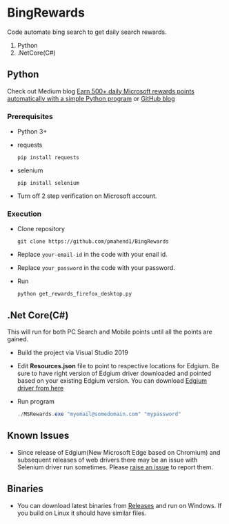 # BingRewards

Code automate bing search to get daily search rewards.

1. Python
1. .NetCore(C#)

## Python

Check out Medium blog [Earn 500+ daily Microsoft rewards points automatically with a simple Python program](https://medium.com/@prateekrm/earn-500-daily-microsoft-rewards-points-automatically-with-a-simple-python-program-38fe648ff2a9) or [GitHub blog](https://pmahend1.github.io/BingRewards/)

### Prerequisites

- Python 3+ 
- requests

    ```shell
    pip install requests
    ```

- selenium

    ```shell
    pip install selenium
    ```

- Turn off 2 step verification on Microsoft account.

### Execution

- Clone repository
  
    ```shell
    git clone https://github.com/pmahend1/BingRewards
    ```

- Replace `your-email-id` in the code with your enail id.
  
- Replace `your_password` in the code with your password.

- Run

    ```shell
    python get_rewards_firefox_desktop.py
    ```

## .Net Core(C#)

This will run for both PC Search and Mobile points until all the points are gained.

- Build the project via Visual Studio 2019 

- Edit **Resources.json** file to point to respective locations for Edgium. Be sure to have right version of Edgium driver downloaded and pointed based on your existing Edgium version. You can download [Edgium driver from here](https://developer.microsoft.com/en-us/microsoft-edge/tools/webdriver/)

- Run program 

    ```powershell
    ./MSRewards.exe "myemail@somedomain.com" "mypassword"
    ```

## Known Issues

- Since release of Edgium(New Microsoft Edge based on Chromium) and subsequent releases of web drivers there may be an issue with Selenium driver run sometimes. Please [raise an issue](https://github.com/pmahend1/BingRewards/issues) to report them.

## Binaries

- You can download latest binaries from [Releases](https://github.com/pmahend1/BingRewards/releases) and run on Windows. If you build on Linux it should have similar files.
